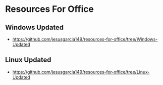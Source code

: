 # Resources For Office

## Windows Updated
- https://github.com/jesusgarcia149/resources-for-office/tree/Windows-Updated

## Linux Updated
- https://github.com/jesusgarcia149/resources-for-office/tree/Linux-Updated
